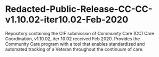 # Redacted-Public-Release-CC-CC-v1.10.02-iter10.02-Feb-2020
Repository containing the CIF submission of Community Care (CC) Care Coordination, v1.10.02, iter 10.02 received Feb 2020.
Provides the Community Care program with a tool that enables standardized and automated tracking of a Veteran throughout the continuum of care.